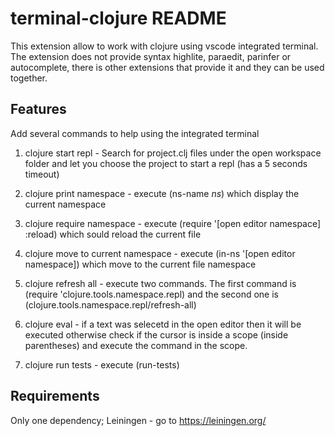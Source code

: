# terminal-clojure README

This extension allow to work with clojure using vscode integrated terminal.
The extension does not provide syntax highlite, paraedit, parinfer or autocomplete, there is other extensions that provide it and they can be used together.

## Features

Add several commands to help using the integrated terminal

1) clojure start repl - Search for project.clj files under the open workspace folder and let you choose the project to start a repl (has a 5 seconds timeout)

2) clojure print namespace - execute (ns-name *ns*) which display the current namespace

3) clojure require namespace - execute (require '[open editor namespace] :reload) which sould reload the current file

4) clojure move to current namespace - execute (in-ns '[open editor namespace]) which move to the current file namespace

5) clojure refresh all - execute two commands. The first command is (require 'clojure.tools.namespace.repl) and the second one is (clojure.tools.namespace.repl/refresh-all)

6) clojure eval - if a text was selecetd in the open editor then it will be executed otherwise check if the cursor is inside a scope (inside parentheses) and execute the command in the scope.

7) clojure run tests - execute (run-tests)

## Requirements

Only one dependency; Leiningen - go to https://leiningen.org/ 